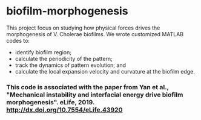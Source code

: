 # biofilm-morphogenesis
This project focus on studying how physical forces drives the morphogenesis of V. Cholerae biofilms. 
We wrote customized MATLAB codes to:
 - identify biofilm region;
 - calculate the periodicity of the pattern;
 - track the dynamics of pattern evolution; and 
 - calculate the local expansion velocity and curvature at the biofilm edge.

 ### This code is associated with the paper from Yan et al., "Mechanical instability and interfacial energy drive biofilm morphogenesis". eLife, 2019. http://dx.doi.org/10.7554/eLife.43920


